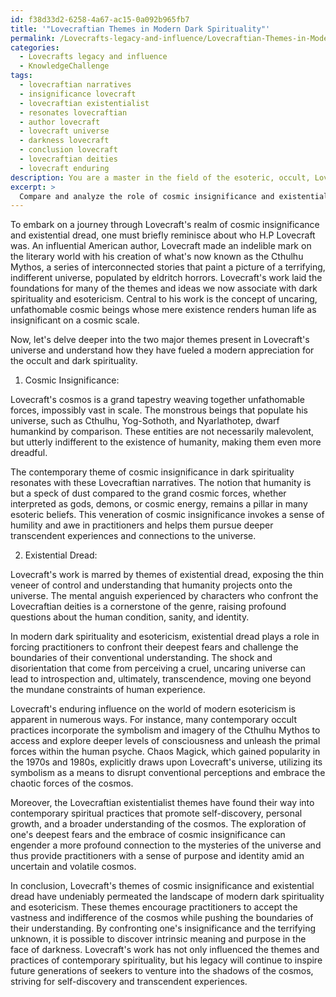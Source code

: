 ```yaml
---
id: f38d33d2-6258-4a67-ac15-0a092b965fb7
title: '"Lovecraftian Themes in Modern Dark Spirituality"'
permalink: /Lovecrafts-legacy-and-influence/Lovecraftian-Themes-in-Modern-Dark-Spirituality/
categories:
  - Lovecrafts legacy and influence
  - KnowledgeChallenge
tags:
  - lovecraftian narratives
  - insignificance lovecraft
  - lovecraftian existentialist
  - resonates lovecraftian
  - author lovecraft
  - lovecraft universe
  - darkness lovecraft
  - conclusion lovecraft
  - lovecraftian deities
  - lovecraft enduring
description: You are a master in the field of the esoteric, occult, Lovecrafts legacy and influence and Education. You are a writer of tests, challenges, textbooks and deep knowledge on Lovecrafts legacy and influence for initiates and students to gain deep insights and understanding from. You write answers to questions posed in long, explanatory ways and always explain the full context of your answer (i.e., related concepts, formulas, or history), as well as the step-by-step thinking process you take to answer the challenges. Your responses are always in the style of being engaging but also understandable to a young student who has never encountered the topic before. Summarize the key themes, ideas, and conclusions at the end.
excerpt: > 
  Compare and analyze the role of cosmic insignificance and existential dread in Lovecraft's works to the evolution and development of contemporary dark spirituality and esotericism. Discuss how this Lovecraftian influence has shaped and contributed to the modern understanding of the occult and its impact on the practices and beliefs within these fields.
---
```

To embark on a journey through Lovecraft's realm of cosmic insignificance and existential dread, one must briefly reminisce about who H.P Lovecraft was. An influential American author, Lovecraft made an indelible mark on the literary world with his creation of what's now known as the Cthulhu Mythos, a series of interconnected stories that paint a picture of a terrifying, indifferent universe, populated by eldritch horrors. Lovecraft's work laid the foundations for many of the themes and ideas we now associate with dark spirituality and esotericism. Central to his work is the concept of uncaring, unfathomable cosmic beings whose mere existence renders human life as insignificant on a cosmic scale.

Now, let's delve deeper into the two major themes present in Lovecraft's universe and understand how they have fueled a modern appreciation for the occult and dark spirituality.

1. Cosmic Insignificance:

Lovecraft's cosmos is a grand tapestry weaving together unfathomable forces, impossibly vast in scale. The monstrous beings that populate his universe, such as Cthulhu, Yog-Sothoth, and Nyarlathotep, dwarf humankind by comparison. These entities are not necessarily malevolent, but utterly indifferent to the existence of humanity, making them even more dreadful.

The contemporary theme of cosmic insignificance in dark spirituality resonates with these Lovecraftian narratives. The notion that humanity is but a speck of dust compared to the grand cosmic forces, whether interpreted as gods, demons, or cosmic energy, remains a pillar in many esoteric beliefs. This veneration of cosmic insignificance invokes a sense of humility and awe in practitioners and helps them pursue deeper transcendent experiences and connections to the universe.

2. Existential Dread:

Lovecraft's work is marred by themes of existential dread, exposing the thin veneer of control and understanding that humanity projects onto the universe. The mental anguish experienced by characters who confront the Lovecraftian deities is a cornerstone of the genre, raising profound questions about the human condition, sanity, and identity.

In modern dark spirituality and esotericism, existential dread plays a role in forcing practitioners to confront their deepest fears and challenge the boundaries of their conventional understanding. The shock and disorientation that come from perceiving a cruel, uncaring universe can lead to introspection and, ultimately, transcendence, moving one beyond the mundane constraints of human experience.

Lovecraft's enduring influence on the world of modern esotericism is apparent in numerous ways. For instance, many contemporary occult practices incorporate the symbolism and imagery of the Cthulhu Mythos to access and explore deeper levels of consciousness and unleash the primal forces within the human psyche. Chaos Magick, which gained popularity in the 1970s and 1980s, explicitly draws upon Lovecraft's universe, utilizing its symbolism as a means to disrupt conventional perceptions and embrace the chaotic forces of the cosmos.

Moreover, the Lovecraftian existentialist themes have found their way into contemporary spiritual practices that promote self-discovery, personal growth, and a broader understanding of the cosmos. The exploration of one's deepest fears and the embrace of cosmic insignificance can engender a more profound connection to the mysteries of the universe and thus provide practitioners with a sense of purpose and identity amid an uncertain and volatile cosmos.

In conclusion, Lovecraft's themes of cosmic insignificance and existential dread have undeniably permeated the landscape of modern dark spirituality and esotericism. These themes encourage practitioners to accept the vastness and indifference of the cosmos while pushing the boundaries of their understanding. By confronting one's insignificance and the terrifying unknown, it is possible to discover intrinsic meaning and purpose in the face of darkness. Lovecraft's work has not only influenced the themes and practices of contemporary spirituality, but his legacy will continue to inspire future generations of seekers to venture into the shadows of the cosmos, striving for self-discovery and transcendent experiences.
